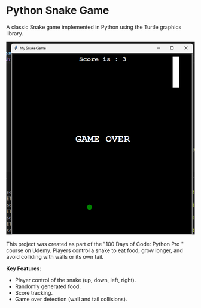 # Python Snake Game

A classic Snake game implemented in Python using the Turtle graphics library.

![Game Screenshot](Screenshot.png)

This project was created as part of the "100 Days of Code:   Python Pro " course on Udemy. Players control a snake to eat food, grow longer, and avoid colliding with walls or its own tail.

**Key Features:**

- Player control of the snake (up, down, left, right).
- Randomly generated food.
- Score tracking.
- Game over detection (wall and tail collisions).
